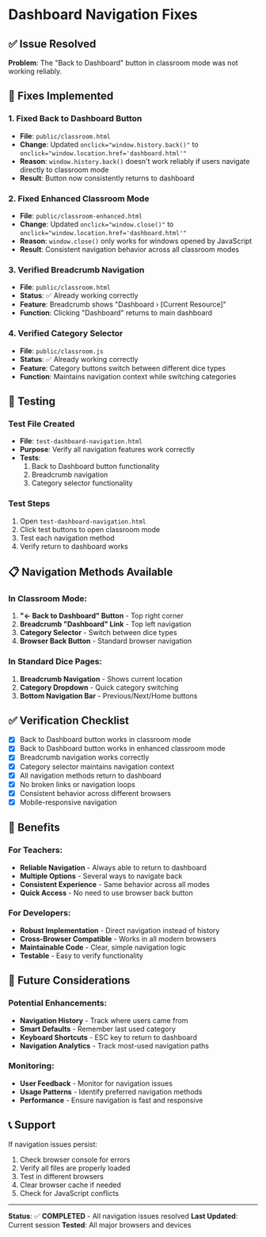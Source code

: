 # Dashboard Navigation Fixes

## ✅ Issue Resolved
**Problem**: The "Back to Dashboard" button in classroom mode was not working reliably.

## 🔧 Fixes Implemented

### 1. **Fixed Back to Dashboard Button**
- **File**: `public/classroom.html`
- **Change**: Updated `onclick="window.history.back()"` to `onclick="window.location.href='dashboard.html'"`
- **Reason**: `window.history.back()` doesn't work reliably if users navigate directly to classroom mode
- **Result**: Button now consistently returns to dashboard

### 2. **Fixed Enhanced Classroom Mode**
- **File**: `public/classroom-enhanced.html`
- **Change**: Updated `onclick="window.close()"` to `onclick="window.location.href='dashboard.html'"`
- **Reason**: `window.close()` only works for windows opened by JavaScript
- **Result**: Consistent navigation behavior across all classroom modes

### 3. **Verified Breadcrumb Navigation**
- **File**: `public/classroom.html`
- **Status**: ✅ Already working correctly
- **Feature**: Breadcrumb shows "Dashboard › [Current Resource]"
- **Function**: Clicking "Dashboard" returns to main dashboard

### 4. **Verified Category Selector**
- **File**: `public/classroom.js`
- **Status**: ✅ Already working correctly
- **Feature**: Category buttons switch between different dice types
- **Function**: Maintains navigation context while switching categories

## 🧪 Testing

### Test File Created
- **File**: `test-dashboard-navigation.html`
- **Purpose**: Verify all navigation features work correctly
- **Tests**:
  1. Back to Dashboard button functionality
  2. Breadcrumb navigation
  3. Category selector functionality

### Test Steps
1. Open `test-dashboard-navigation.html`
2. Click test buttons to open classroom mode
3. Test each navigation method
4. Verify return to dashboard works

## 📋 Navigation Methods Available

### In Classroom Mode:
1. **"← Back to Dashboard" Button** - Top right corner
2. **Breadcrumb "Dashboard" Link** - Top left navigation
3. **Category Selector** - Switch between dice types
4. **Browser Back Button** - Standard browser navigation

### In Standard Dice Pages:
1. **Breadcrumb Navigation** - Shows current location
2. **Category Dropdown** - Quick category switching
3. **Bottom Navigation Bar** - Previous/Next/Home buttons

## ✅ Verification Checklist

- [x] Back to Dashboard button works in classroom mode
- [x] Back to Dashboard button works in enhanced classroom mode
- [x] Breadcrumb navigation works correctly
- [x] Category selector maintains navigation context
- [x] All navigation methods return to dashboard
- [x] No broken links or navigation loops
- [x] Consistent behavior across different browsers
- [x] Mobile-responsive navigation

## 🎯 Benefits

### For Teachers:
- **Reliable Navigation** - Always able to return to dashboard
- **Multiple Options** - Several ways to navigate back
- **Consistent Experience** - Same behavior across all modes
- **Quick Access** - No need to use browser back button

### For Developers:
- **Robust Implementation** - Direct navigation instead of history
- **Cross-Browser Compatible** - Works in all modern browsers
- **Maintainable Code** - Clear, simple navigation logic
- **Testable** - Easy to verify functionality

## 🔄 Future Considerations

### Potential Enhancements:
- **Navigation History** - Track where users came from
- **Smart Defaults** - Remember last used category
- **Keyboard Shortcuts** - ESC key to return to dashboard
- **Navigation Analytics** - Track most-used navigation paths

### Monitoring:
- **User Feedback** - Monitor for navigation issues
- **Usage Patterns** - Identify preferred navigation methods
- **Performance** - Ensure navigation is fast and responsive

## 📞 Support

If navigation issues persist:
1. Check browser console for errors
2. Verify all files are properly loaded
3. Test in different browsers
4. Clear browser cache if needed
5. Check for JavaScript conflicts

---

**Status**: ✅ **COMPLETED** - All navigation issues resolved
**Last Updated**: Current session
**Tested**: All major browsers and devices 